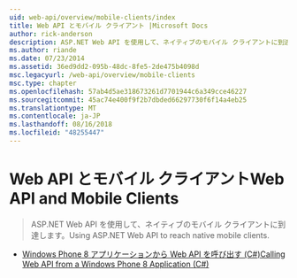 ```yaml
---
uid: web-api/overview/mobile-clients/index
title: Web API とモバイル クライアント |Microsoft Docs
author: rick-anderson
description: ASP.NET Web API を使用して、ネイティブのモバイル クライアントに到達します。
ms.author: riande
ms.date: 07/23/2014
ms.assetid: 36ed9dd2-095b-48dc-8fe5-2de475b4098d
msc.legacyurl: /web-api/overview/mobile-clients
msc.type: chapter
ms.openlocfilehash: 57ab4d5ae318673261d7701944c6a349cce46227
ms.sourcegitcommit: 45ac74e400f9f2b7dbded66297730f6f14a4eb25
ms.translationtype: MT
ms.contentlocale: ja-JP
ms.lasthandoff: 08/16/2018
ms.locfileid: "48255447"
---
```

<a name="web-api-and-mobile-clients"></a><span data-ttu-id="d109b-103">Web API とモバイル クライアント</span><span class="sxs-lookup"><span data-stu-id="d109b-103">Web API and Mobile Clients</span></span>
====================
> <span data-ttu-id="d109b-104">ASP.NET Web API を使用して、ネイティブのモバイル クライアントに到達します。</span><span class="sxs-lookup"><span data-stu-id="d109b-104">Using ASP.NET Web API to reach native mobile clients.</span></span>


- [<span data-ttu-id="d109b-105">Windows Phone 8 アプリケーションから Web API を呼び出す (C#)</span><span class="sxs-lookup"><span data-stu-id="d109b-105">Calling Web API from a Windows Phone 8 Application (C#)</span></span>](calling-web-api-from-a-windows-phone-8-application.md)
